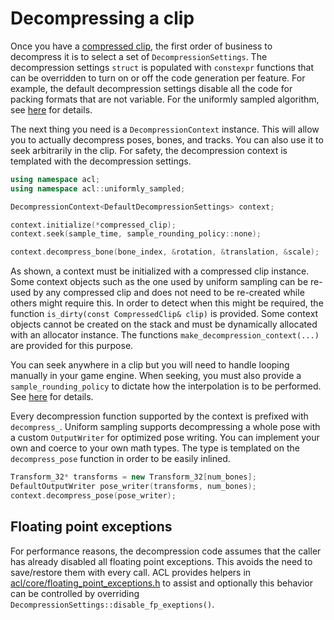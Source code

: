# Decompressing a clip

Once you have a [compressed clip](compressing_a_raw_clip.md), the first order of business to decompress it is to select a set of `DecompressionSettings`. The decompression settings `struct` is populated with `constexpr` functions that can be overridden to turn on or off the code generation per feature. For example, the default decompression settings disable all the code for packing formats that are not variable. For the uniformly sampled algorithm, see [here](../includes/acl/algorithm/uniformly_sampled/decoder.h) for details.

The next thing you need is a `DecompressionContext` instance. This will allow you to actually decompress poses, bones, and tracks. You can also use it to seek arbitrarily in the clip. For safety, the decompression context is templated with the decompression settings.

```c++
using namespace acl;
using namespace acl::uniformly_sampled;

DecompressionContext<DefaultDecompressionSettings> context;

context.initialize(*compressed_clip);
context.seek(sample_time, sample_rounding_policy::none);

context.decompress_bone(bone_index, &rotation, &translation, &scale);
```

As shown, a context must be initialized with a compressed clip instance. Some context objects such as the one used by uniform sampling can be re-used by any compressed clip and does not need to be re-created while others might require this. In order to detect when this might be required, the function `is_dirty(const CompressedClip& clip)` is provided. Some context objects cannot be created on the stack and must be dynamically allocated with an allocator instance. The functions `make_decompression_context(...)` are provided for this purpose.

You can seek anywhere in a clip but you will need to handle looping manually in your game engine. When seeking, you must also provide a `sample_rounding_policy` to dictate how the interpolation is to be performed. See [here](../includes/acl/core/interpolation_utils.h) for details.

Every decompression function supported by the context is prefixed with `decompress_`. Uniform sampling supports decompressing a whole pose with a custom `OutputWriter` for optimized pose writing. You can implement your own and coerce to your own math types. The type is templated on the `decompress_pose` function in order to be easily inlined.

```c++
Transform_32* transforms = new Transform_32[num_bones];
DefaultOutputWriter pose_writer(transforms, num_bones);
context.decompress_pose(pose_writer);
```

## Floating point exceptions

For performance reasons, the decompression code assumes that the caller has already disabled all floating point exceptions. This avoids the need to save/restore them with every call. ACL provides helpers in [acl/core/floating_point_exceptions.h](..\includes\acl\core\floating_point_exceptions.h) to assist and optionally this behavior can be controlled by overriding `DecompressionSettings::disable_fp_exeptions()`.
